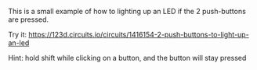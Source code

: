 This is a small example of how to lighting up an LED if the 2 push-buttons are pressed.

Try it: 
https://123d.circuits.io/circuits/1416154-2-push-buttons-to-light-up-an-led

Hint: hold shift while clicking on a button, and the button will stay pressed